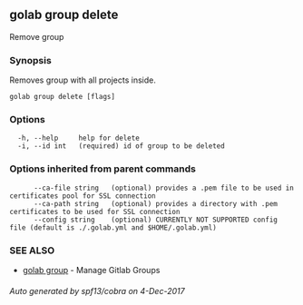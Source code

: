 ## golab group delete

Remove group

### Synopsis


Removes group with all projects inside.

```
golab group delete [flags]
```

### Options

```
  -h, --help     help for delete
  -i, --id int   (required) id of group to be deleted
```

### Options inherited from parent commands

```
      --ca-file string   (optional) provides a .pem file to be used in certificates pool for SSL connection
      --ca-path string   (optional) provides a directory with .pem certificates to be used for SSL connection
      --config string    (optional) CURRENTLY NOT SUPPORTED config file (default is ./.golab.yml and $HOME/.golab.yml)
```

### SEE ALSO
* [golab group](golab_group.md)	 - Manage Gitlab Groups

###### Auto generated by spf13/cobra on 4-Dec-2017
